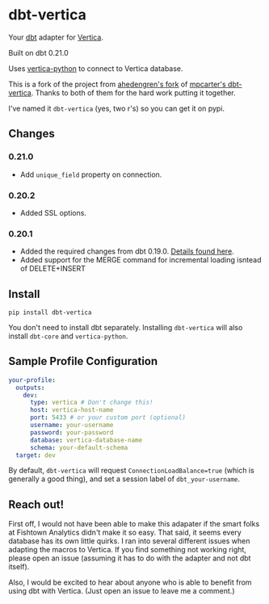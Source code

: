 # dbt-vertica

Your [dbt](https://www.getdbt.com/) adapter for [Vertica](https://www.vertica.com/).

Built on dbt 0.21.0

Uses [vertica-python](https://github.com/vertica/vertica-python) to connect to Vertica database.

This is a fork of the project from [ahedengren's fork](https://github.com/ahedengren/dbt-vertica) of [mpcarter's dbt-vertica](https://github.com/mpcarter/dbt-vertica). Thanks to both of them for the hard work putting it together.

I've named it `dbt-vertica` (yes, two r's) so you can get it on pypi.

## Changes

### 0.21.0

- Add `unique_field` property on connection.

### 0.20.2

- Added SSL options.

### 0.20.1
- Added the required changes from dbt 0.19.0. [Details found here](https://docs.getdbt.com/docs/guides/migration-guide/upgrading-to-0-19-0#for-dbt-plugin-maintainers).
- Added support for the MERGE command for incremental loading isntead of DELETE+INSERT

## Install

```
pip install dbt-vertica
```

You don't need to install dbt separately. Installing `dbt-vertica` will also install `dbt-core` and `vertica-python`.

## Sample Profile Configuration

```yaml
your-profile:
  outputs:
    dev:
      type: vertica # Don't change this!
      host: vertica-host-name
      port: 5433 # or your custom port (optional)
      username: your-username
      password: your-password
      database: vertica-database-name
      schema: your-default-schema
  target: dev
```

By default, `dbt-vertica` will request `ConnectionLoadBalance=true` (which is generally a good thing), and set a session label of `dbt_your-username`.

## Reach out!

First off, I would not have been able to make this adapater if the smart folks at Fishtown Analytics didn't make it so easy. That said, it seems every database has its own little quirks. I ran into several different issues when adapting the macros to Vertica. If you find something not working right, please open an issue (assuming it has to do with the adapter and not dbt itself).

Also, I would be excited to hear about anyone who is able to benefit from using dbt with Vertica. (Just open an issue to leave me a comment.)
